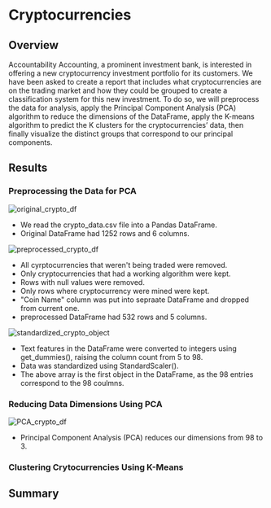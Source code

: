 # Cryptocurrencies

## Overview
Accountability Accounting, a prominent investment bank, is interested in offering a new cryptocurrency investment portfolio for its customers. We have been asked to create a report that includes what cryptocurrencies are on the trading market and how they could be grouped to create a classification system for this new investment. To do so, we will preprocess the data for analysis, apply the Principal Component Analysis (PCA) algorithm to reduce the dimensions of the DataFrame, apply the K-means algorithm to predict the K clusters for the cryptocurrencies’ data, then finally visualize the distinct groups that correspond to our  principal components.

## Results

### Preprocessing the Data for PCA
![original_crypto_df](https://user-images.githubusercontent.com/99751636/177620366-25e8668e-a579-47a7-9f62-1dc2d2b2bd3c.png)

* We read the crypto_data.csv file into a Pandas DataFrame.
* Original DataFrame had 1252 rows and 6 columns.

![preprocessed_crypto_df](https://user-images.githubusercontent.com/99751636/177620591-15982b11-31c7-416e-bb5c-70c1f3b73b48.png)

* All cyrptocurrencies that weren't being traded were removed.
* Only cryptocurrencies that had a working algorithm were kept.
* Rows with null values were removed.
* Only rows where cryptocurrency were mined were kept.
* "Coin Name" column was put into sepraate DataFrame and dropped from current one.
* preprocessed DataFrame had 532 rows and 5 columns.

![standardized_crypto_object](https://user-images.githubusercontent.com/99751636/177621301-301430e6-8f48-4388-935b-9582006256fb.png)

* Text features in the DataFrame were converted to integers using get_dummies(), raising the column count from 5 to 98.
* Data was standardized using StandardScaler(). 
* The above array is the first object in the DataFrame, as the 98 entries correspond to the 98 coulmns.

### Reducing Data Dimensions Using PCA

![PCA_crypto_df](https://user-images.githubusercontent.com/99751636/177622027-46c95119-e21b-4451-97e4-2b391a71807e.png)

* Principal Component Analysis (PCA) reduces our dimensions from 98 to 3.

### Clustering Crytocurrencies Using K-Means

## Summary
